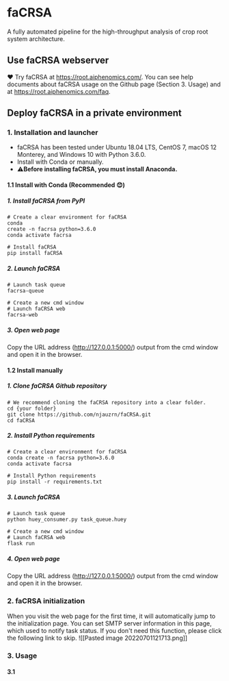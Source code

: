 # faCRSA
A fully automated pipeline for the high-throughput analysis of crop root system architecture. 
## Use faCRSA webserver
❤️ Try faCRSA at https://root.aiphenomics.com/. You can see help documents about faCRSA usage on the Github page (Section 3. Usage) and at https://root.aiphenomics.com/faq.
## Deploy faCRSA in a private environment
### 1. Installation and launcher
- faCRSA has been tested under Ubuntu 18.04 LTS, CentOS 7, macOS 12 Monterey, and Windows 10 with Python 3.6.0. 
- Install with Conda or manually.
- ⚠️**Before installing faCRSA, you must install Anaconda.**
#### 1.1 Install with Conda (Recommended 😊)
##### 1. Install faCRSA from PyPI
```pyt
# Create a clear environment for faCRSA
conda 
create -n facrsa python=3.6.0
conda activate facrsa

# Install faCRSA
pip install faCRSA
```
##### 2. Launch faCRSA
```pyt
# Launch task queue
facrsa-queue

# Create a new cmd window
# Launch faCRSA web
facrsa-web
```
##### 3. Open web page
Copy the URL address (http://127.0.0.1:5000/) output from the cmd window and open it in the browser.
#### 1.2 Install manually
##### 1. Clone faCRSA Github  repository
```pyt
# We recommend cloning the faCRSA repository into a clear folder.
cd {your folder}
git clone https://github.com/njauzrn/faCRSA.git
cd faCRSA
```
##### 2. Install Python requirements
```pyt
# Create a clear environment for faCRSA
conda create -n facrsa python=3.6.0
conda activate facrsa

# Install Python requirements
pip install -r requirements.txt
```
##### 3. Launch faCRSA
```pyt
# Launch task queue
python huey_consumer.py task_queue.huey

# Create a new cmd window
# Launch faCRSA web
flask run
```
##### 4. Open web page
Copy the URL address (http://127.0.0.1:5000/) output from the cmd window and open it in the browser.
### 2. faCRSA initialization
When you visit the web page for the first time, it will automatically jump to the initialization page. You can set  SMTP server information in this page, which used to notify task status. If you don't need this function, please click the following link to skip.
![[Pasted image 20220701121713.png]]
### 3. Usage
#### 3.1 
